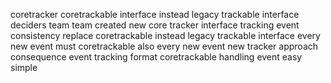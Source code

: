 coretracker coretrackable interface instead legacy trackable interface deciders team team created new core tracker interface tracking event consistency replace coretrackable instead legacy trackable interface every new event must coretrackable also every new event new tracker approach consequence event tracking format coretrackable handling event easy simple